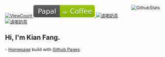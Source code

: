 <!--
Maximum retries exceeded Please add an env variable called PAT_1 with your github token in vercel:
https://github.com/anuraghazra/github-readme-stats/issues/2149
-->
<a href="https://github.com/kianfang">
  <img alt="GithubStats" align="right" src="https://github-readme-stats.vercel.app/api/top-langs?username=kianfang&hide_border=true&hide_progress=true" />
</a>

<a target="_blank" href="https://github.com/kianfang/kianfang">
  <img alt="ViewCount" src="https://views.whatilearened.today/views/github/kianfang/kianfang.svg?cache=remove" />
</a>

<a title="Buy me a coffee" target="_blank" href="https://paypal.me/kianfang">
  <img alt="Buy me a coffee" src="./images/paypal-coffee-shield.svg" />
</a>

<a title="请喝奶茶" target="_blank" href="https://cdn.jsdelivr.net/gh/kianfang/kianfang/images/alipay-qrcode.jpg">
  <img alt="请喝奶茶" src="https://cdn.jsdelivr.net/gh/kianfang/kianfang/images/alipay-milky_tea-shield.svg" />
</a>

<a title="请喝奶茶" target="_blank" href="https://cdn.jsdelivr.net/gh/kianfang/kianfang/images/wechat_pay-qrcode.jpg">
  <img alt="请喝奶茶" src="https://cdn.jsdelivr.net/gh/kianfang/kianfang/images/wechat-milky_tea-shield.svg" />
</a>

<h2>Hi, I'm Kian Fang.</h2>
<p>- <a href="https://kianfang.com" target="_blank">Homepage</a> build with <a href="./.github/pages.md">Github Pages</a>. </p>

<!--
**kianfang/kianfang** is a ✨ _special_ ✨ repository because its `README.md` (this file) appears on your GitHub profile.

Here are some ideas to get you started:

- 🔭 I’m currently working on ...
- 🌱 I’m currently learning ...
- 👯 I’m looking to collaborate on ...
- 🤔 I’m looking for help with ...
- 💬 Ask me about ...
- 📫 How to reach me: ...
- 😄 Pronouns: ...
- ⚡ Fun fact: ...
-->
